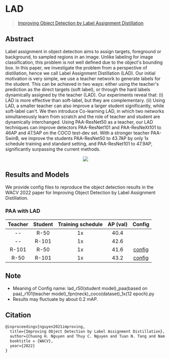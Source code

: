 # LAD

> [Improving Object Detection by Label Assignment Distillation](https://arxiv.org/abs/2108.10520)

<!-- [ALGORITHM] -->

## Abstract

Label assignment in object detection aims to assign targets, foreground or background, to sampled regions in an image. Unlike labeling for image classification, this problem is not well defined due to the object's bounding box. In this paper, we investigate the problem from a perspective of distillation, hence we call Label Assignment Distillation (LAD). Our initial motivation is very simple, we use a teacher network to generate labels for the student. This can be achieved in two ways: either using the teacher's prediction as the direct targets (soft label), or through the hard labels dynamically assigned by the teacher (LAD). Our experiments reveal that: (i) LAD is more effective than soft-label, but they are complementary. (ii) Using LAD, a smaller teacher can also improve a larger student significantly, while soft-label can't. We then introduce Co-learning LAD, in which two networks simultaneously learn from scratch and the role of teacher and student are dynamically interchanged. Using PAA-ResNet50 as a teacher, our LAD techniques can improve detectors PAA-ResNet101 and PAA-ResNeXt101 to 46AP and 47.5AP on the COCO test-dev set. With a stronger teacher PAA-SwinB, we improve the students PAA-ResNet50 to 43.7AP by only 1x schedule training and standard setting, and PAA-ResNet101 to 47.9AP, significantly surpassing the current methods.

<div align=center>
<img src="https://user-images.githubusercontent.com/40661020/143894499-c2a3a243-988f-4604-915b-17918732bf03.png"/>
</div>

## Results and Models

We provide config files to reproduce the object detection results in the
WACV 2022 paper for Improving Object Detection by Label Assignment
Distillation.

### PAA with LAD

|  Teacher  | Student | Training schedule | AP (val) |                         Config                          |
| :-------: | :-----: | :---------------: | :------: |  :----------------------------------------------------: |
|    --     |  R-50   |        1x         |   40.4   |                                                         |
|    --     |  R-101  |        1x         |   42.6   |                                                         |
|   R-101   |  R-50   |        1x         |   41.6   |  [config](configs/lad/lad_r50_paa_r101_fpn_coco_1x.py)  |
|   R-50    |  R-101  |        1x         |   43.2   |  [config](configs/lad/lad_r101_paa_r50_fpn_coco_1x.py)  |

## Note

- Meaning of Config name: lad_r50(student model)_paa(based on paa)_r101(teacher model)_fpn(neck)_coco(dataset)_1x(12 epoch).py
- Results may fluctuate by about 0.2 mAP.

## Citation

```latex
@inproceedings{nguyen2021improving,
  title={Improving Object Detection by Label Assignment Distillation},
  author={Chuong H. Nguyen and Thuy C. Nguyen and Tuan N. Tang and Nam L. H. Phan},
  booktitle = {WACV},
  year={2022}
}
```
